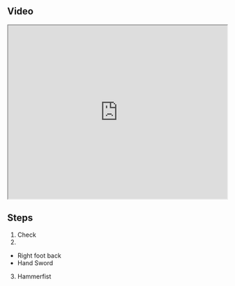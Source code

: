 ## Video

<iframe src="https://www.youtube.com/embed/IXZ6kr4VHQw?start=14&end=27" width="100%" height="400"></iframe>

## Steps

1. Check
2. 
  - Right foot back
  - Hand Sword
3. Hammerfist